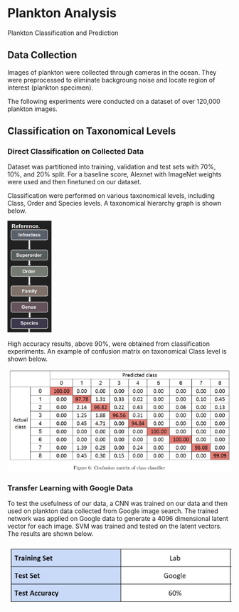 # Plankton Analysis
Plankton Classification and Prediction

## Data Collection

Images of plankton were collected through cameras in the ocean. They were preprocessed to eliminate backgroung noise and locate region of interest (plankton specimen).

The following experiments were conducted on a dataset of over 120,000 plankton images.


## Classification on Taxonomical Levels

### Direct Classification on Collected Data

Dataset was partitioned into training, validation and test sets with 70%, 10%, and 20% split. For a baseline score, Alexnet with ImageNet weights were used and then finetuned on our dataset.

Classification were performed on various taxonomical levels, including Class, Order and Species levels. A taxonomical hierarchy graph is shown below. 

![tax hierarchy](pics/taxonomy_hierarchy.png)

High accuracy results, above 90%, were obtained from classification experiments. An example of confusion matrix on taxonomical Class level is shown below.

![confusion matrix on class level](pics/classification_taxonomical_class_level.png)

### Transfer Learning with Google Data

To test the usefulness of our data, a CNN was trained on our data and then used on plankton data collected from Google image search. The trained network was applied on Google data to generate a 4096 dimensional latent vector for each image. SVM was trained and tested on the latent vectors. The results are shown below.

![transfer learning with SVM](pics/transfer_learning_svm_on_google.png)